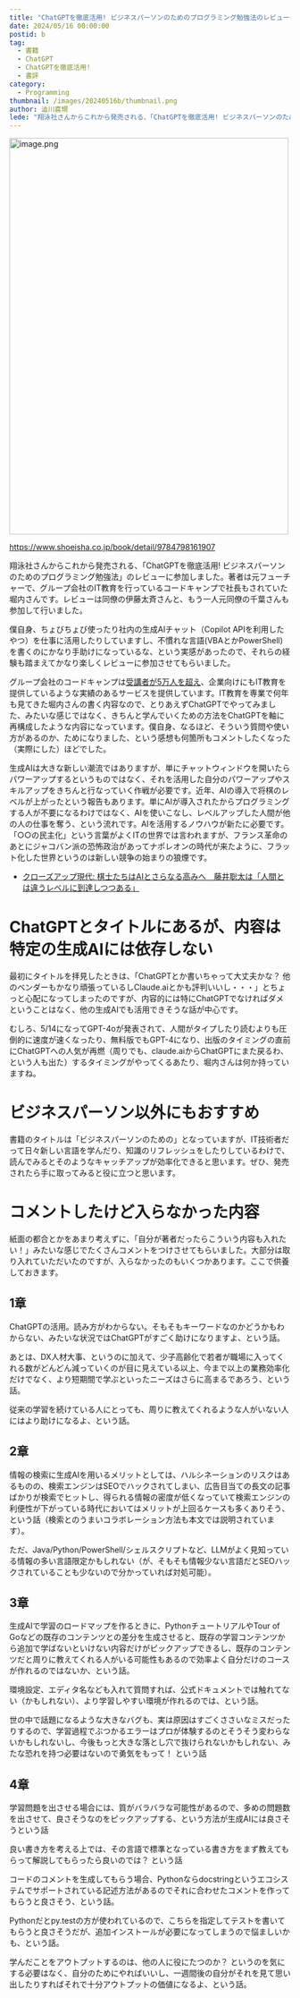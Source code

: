 ```yaml
---
title: "ChatGPTを徹底活用! ビジネスパーソンのためのプログラミング勉強法のレビューに参加しました"
date: 2024/05/16 00:00:00
postid: b
tag:
  - 書籍
  - ChatGPT
  - ChatGPTを徹底活用!
  - 書評
category:
  - Programming
thumbnail: /images/20240516b/thumbnail.png
author: 澁川喜規
lede: "翔泳社さんからこれから発売される、「ChatGPTを徹底活用! ビジネスパーソンのためのプログラミング勉強法」のレビューに参加しました。著者は元フューチャーで、グループ会社のIT教育を行っているコードキャンプで社長もされていた堀内さんです。"
---
```

<a href="https://www.shoeisha.co.jp/book/detail/9784798161907">
<img src="/images/20240516b/image.png" alt="image.png" width="500" height="709" loading="lazy">
</a>

https://www.shoeisha.co.jp/book/detail/9784798161907

翔泳社さんからこれから発売される、「ChatGPTを徹底活用! ビジネスパーソンのためのプログラミング勉強法」のレビューに参加しました。著者は元フューチャーで、グループ会社のIT教育を行っているコードキャンプで社長もされていた堀内さんです。レビューは同僚の伊藤太斉さんと、もう一人元同僚の千葉さんも参加して行いました。

僕自身、ちょびちょび使ったり社内の生成AIチャット（Copilot APIを利用したやつ）を仕事に活用したりしていますし、不慣れな言語(VBAとかPowerShell)を書くのにかなり手助けになっているな、という実感があったので、それらの経験も踏まえてかなり楽しくレビューに参加させてもらいました。

グループ会社のコードキャンプは[受講者が5万人を超え](https://codecamp.jp/corporate/press/detail/448)、企業向けにもIT教育を提供しているような実績のあるサービスを提供しています。IT教育を専業で何年も見てきた堀内さんの書く内容なので、とりあえずChatGPTでやってみました、みたいな感じではなく、きちんと学んでいくための方法をChatGPTを軸に再構成したような内容になっています。僕自身、なるほど、そういう質問や使い方があるのか、ためになりました、という感想も何箇所もコメントしたくなった（実際にした）ほどでした。

生成AIは大きな新しい潮流ではありますが、単にチャットウィンドウを開いたらパワーアップするというものではなく、それを活用した自分のパワーアップやスキルアップをきちんと行なっていく作戦が必要です。近年、AIの導入で将棋のレベルが上がったという報告もあります。単にAIが導入されたからプログラミングする人が不要になるわけではなく、AIを使いこなし、レベルアップした人間が他の人の仕事を奪う、という流れです。AIを活用するノウハウが新たに必要です。「○○の民主化」という言葉がよくITの世界では言われますが、フランス革命のあとにジャコバン派の恐怖政治があってナポレオンの時代が来たように、フラット化した世界というのは新しい競争の始まりの狼煙です。

* [クローズアップ現代: 棋士たちはAIとさらなる高みへ　藤井聡太は「人間とは違うレベルに到達しつつある」](https://www.nhk.jp/p/gendai/ts/R7Y6NGLJ6G/blog/bl/pkEldmVQ6R/bp/pRNn34yB3R/)

# ChatGPTとタイトルにあるが、内容は特定の生成AIには依存しない

最初にタイトルを拝見したときは、「ChatGPTとか書いちゃって大丈夫かな？ 他のベンダーもかなり頑張っているしClaude.aiとかも評判いいし・・・」とちょっと心配になってしまったのですが、内容的には特にChatGPTでなければダメということはなく、他の生成AIでも活用できそうな話が中心です。

むしろ、5/14になってGPT-4oが発表されて、人間がタイプしたり読むよりも圧倒的に速度が速くなったり、無料版でもGPT-4になり、出版のタイミングの直前にChatGPTへの人気が再燃（周りでも、claude.aiからChatGPTにまた戻るわ、という人も出た）するタイミングがやってくるあたり、堀内さんは何か持っていますね。

# ビジネスパーソン以外にもおすすめ

書籍のタイトルは「ビジネスパーソンのための」となっていますが、IT技術者だって日々新しい言語を学んだり、知識のリフレッシュをしたりしているわけで、読んでみるとそのようなキャッチアップが効率化できると思います。ぜひ、発売されたら手に取ってみると役に立つと思います。

# コメントしたけど入らなかった内容

紙面の都合とかをあまり考えずに、「自分が著者だったらこういう内容も入れたい！」みたいな感じでたくさんコメントをつけさせてもらいました。大部分は取り入れていただいたのですが、入らなかったのもいくつかあります。ここで供養しておきます。

## 1章

ChatGPTの活用。読み方がわからない。そもそもキーワードなのかどうかもわからない、みたいな状況ではChatGPTがすごく助けになりますよ、という話。

あとは、DX人材大事、というのに加えて、少子高齢化で若者が職場に入ってくれる数がどんどん減っていくのが目に見えている以上、今まで以上の業務効率化だけでなく、より短期間で学ぶといったニーズはさらに高まるであろう、という話。

従来の学習を続けている人にとっても、周りに教えてくれるような人がいない人にはより助けになるよ、という話。

## 2章

情報の検索に生成AIを用いるメリットとしては、ハルシネーションのリスクはあるものの、検索エンジンはSEOでハックされてしまい、広告目当ての長文の記事ばかりが検索でヒットし、得られる情報の密度が低くなっていて検索エンジンの利便性が下がっている時代においてはメリットが上回るケースも多くありそう、という話（検索とのうまいコラボレーション方法も本文では説明されています）。

ただ、Java/Python/PowerShell/シェルスクリプトなど、LLMがよく見知っている情報の多い言語限定かもしれない（が、そもそも情報少ない言語だとSEOハックされていることも少ないので分かっていれば対処可能）。

## 3章

生成AIで学習のロードマップを作るときに、PythonチュートリアルやTour of Goなどの既存のコンテンツとの差分を生成させると、既存の学習コンテンツから追加で学ばないといけない内容だけがピックアップできるし、既存のコンテンツだと周りに教えてくれる人がいる可能性もあるので効率よく自分だけのコースが作れるのではないか、という話。

環境設定、エディタ名なども入れて質問すれば、公式ドキュメントでは触れてない（かもしれない）、より学習しやすい環境が作れるのでは、という話。

世の中で話題になるような大きなバグも、実は原因はすごくささいなミスだったりするので、学習過程でぶつかるエラーはプロが体験するのとそうそう変わらないかもしれないし、今後もっと大きな落とし穴で抜けられないかもしれない、みたな恐れを持つ必要はないので勇気をもって！ という話

## 4章

学習問題を出させる場合には、質がバラバラな可能性があるので、多めの問題数を出させて、良さそうなのをピックアップする、という方法が生成AIには良さそうという話

良い書き方を考える上では、その言語で標準となっている書き方をまず教えてもらって解説してもらったら良いのでは？ という話

コードのコメントを生成してもらう場合、Pythonならdocstringというエコシステムでサポートされている記述方法があるのでそれに合わせたコメントを作ってもらうと良さそう、という話。

Pythonだとpy.testの方が使われているので、こちらを指定してテストを書いてもらうと良さそうだが、追加インストールが必要になってしまうので悩ましいかも、という話。

学んだことをアウトプットするのは、他の人に役にたつのか？ というのを気にする必要はなく、自分のためにやればいいし、一週間後の自分がそれを見て思い出したりすればそれで十分アウトプットの価値になるよ、という話。
